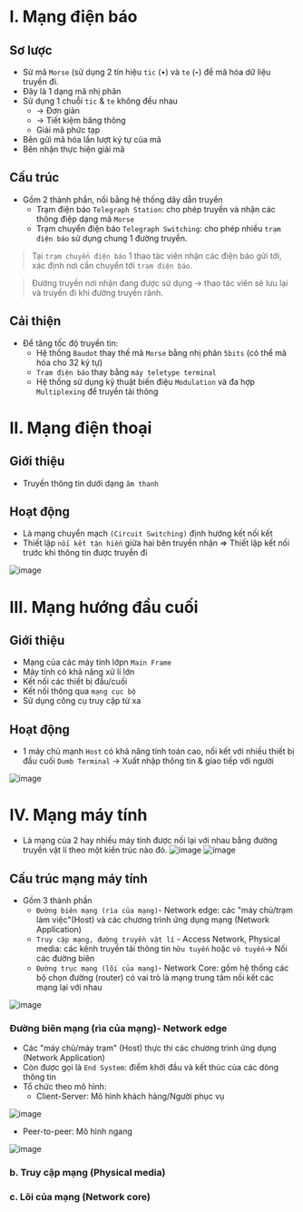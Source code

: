 # I. Mạng điện báo
## Sơ lược
- Sử mã `Morse` (sử dụng 2 tín hiệu  `tic` (•) và `te` (**-**) để mã hóa dữ liệu truyền đi.
- Đây là 1 dạng mã nhị phân
- Sử dụng 1 chuỗi `tic` & `te` không đều nhau
  - -> Đơn giản
  - -> Tiết kiệm băng thông
  - Giải mã phức tạp 
- Bên gửi mã hóa lần lượt ký tự của mã
- Bên nhận thực hiện giải mã
## Cấu trúc
- Gồm 2 thành phần, nối bằng hệ thống dây dẫn truyền
  - Trạm điện báo `Telegraph Station`: cho phép truyền và nhận các thông điệp dạng mã `Morse`
  - Trạm chuyển điện báo `Telegraph Switching`: cho phép nhiều `trạm điện báo` sử dụng chung 1 đường truyền.
> Tại `trạm chuyển điện báo` 1 thao tác viên nhận các điện báo gửi tới, xác định nơi cần chuyển tới `trạm điện báo`.

> Đường truyền nơi nhận đang được sử dụng -> thao tác viên sẽ lưu lại và truyền đi khi đường truyền rãnh.
## Cải thiện
- Để tăng tốc độ truyền tin:
  - Hệ thống `Baudot` thay thế mã `Morse` bằng nhị phân `5bits` (có thể mã hóa cho 32 ký tự)
  - `Trạm điện báo` thay bằng `máy teletype terminal`
  - Hệ thống sử dụng kỹ thuật biến điệu `Modulation` và đa hợp `Multiplexing` để truyền tải thông 
# II. Mạng điện thoại
## Giới thiệu
- Truyền thông tin dưới dạng `âm thanh`
## Hoạt động
- Là mạng chuyển mạch `(Circuit Switching)` định hướng kết nối kết
- Thiết lập `nối kết tận hiến` giữa hai bên truyền nhận
=> Thiết lập kết nối trước khi thông tin được truyền đi

![image](https://user-images.githubusercontent.com/88178841/148788217-d34e3aa2-fcde-4991-b03d-01478b971c4e.png)
# III. Mạng hướng đầu cuối
## Giới thiệu
- Mạng của các máy tính lớpn `Main Frame`
- Máy tính có khả năng xử lí lớn
- Kết nối các thiết bị đầu/cuối
- Kết nối thông qua `mạng cục bộ`
- Sử dụng công cụ truy cập từ xa
## Hoạt động
- 1 máy chủ mạnh `Host` có khả năng tính toán cao, nối kết với nhiều thiết bị đầu cuối `Dumb Terminal`
-> Xuất nhập thông tin & giao tiếp với người 

![image](https://user-images.githubusercontent.com/88178841/148789804-db7458b9-b14c-4098-8ed9-ee8f825cfbdc.png)

# IV. Mạng máy tính
- Là mạng của 2 hay nhiều máy tính được nối lại với nhau bằng đường truyền vật lí theo một kiến trúc nào đó.
![image](https://user-images.githubusercontent.com/88178841/148792310-f6f8e1a0-5b1d-49c4-9bf6-27766ebb166f.png)
![image](https://user-images.githubusercontent.com/88178841/148792352-b8fa7e13-b7d8-44f5-8cab-c174ab50739c.png)

## Cấu trúc mạng máy tính
- Gồm 3 thành phần
  - `Đường biên mạng (rìa của mạng)`- Network edge: các "máy chủ/trạm làm việc"(Host) và các chương trình ứng dụng mạng (Network Application)
  -  `Truy cập mạng, đường truyền vật lí` - Access Network, Physical media: các kênh truyền tải thông tin `hữu tuyến` hoặc `vô tuyến`-> Nối các đường biên
  -  `Đường trục mạng (lõi của mạng)`- Network Core: gồm hệ thống các bộ chọn đường (router) có vai trò là mạng trung tâm nối kết các mạng lại với nhau

![image](https://user-images.githubusercontent.com/88178841/148796357-28e5ac8a-5c1e-4a9c-bd04-6e147a62e4d5.png)

### Đường biên mạng (rìa của mạng)- Network edge
- Các "máy chủ/máy trạm" (Host) thực thi các chương trình ứng dụng (Network Application)
- Còn được gọi là `End System`: điểm khởi đầu và kết thúc của các dòng thông tin
- Tổ chức theo mô hình:
  - Client-Server: Mô hình khách hàng/Người phục vụ
  
![image](https://user-images.githubusercontent.com/88178841/148801962-fb875df9-0cec-491f-ae43-dd24cb5bc031.png)
  - Peer-to-peer: Mô hình ngang
 
  ![image](https://user-images.githubusercontent.com/88178841/148926476-20da7664-18f1-4fcf-9fd8-fde42be6df3f.png)

### b. Truy cập mạng (Physical media)
### c. Lõi của mạng (Network core)
